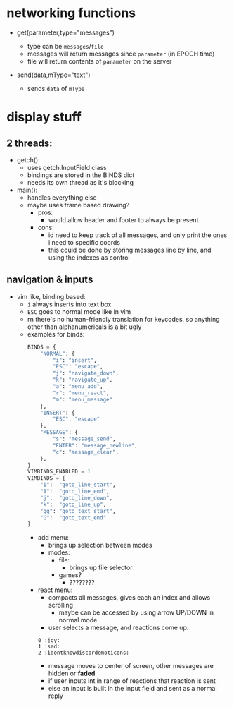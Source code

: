 # networking functions
- get(parameter,type="messages")
    * type can be `messages`/`file`
    * messages will return messages since `parameter` (in EPOCH time)
    * file will return contents of `parameter` on the server

- send(data,mType="text")
    * sends `data` of `mType`

# display stuff
## 2 threads:
- getch():
    * uses getch.InputField class
    * bindings are stored in the BINDS dict
    * needs its own thread as it's blocking
- main():
    * handles everything else
    * maybe uses frame based drawing?
        + pros:
            - would allow header and footer to always be present
        + cons:
            - id need to keep track of all messages, and only print the ones i need to specific coords
            - this could be done by storing messages line by line, and using the indexes as control

## navigation & inputs
- vim like, binding based:
    * `i` always inserts into text box
    * `ESC` goes to normal mode like in vim
    * rn there's no human-friendly translation for keycodes, so anything other than alphanumericals is a bit ugly
    * examples for binds:
        ```python
        BINDS = {
            "NORMAL": {
                "i": "insert",
                "ESC": "escape",
                "j": "navigate_down",
                "k": "navigate_up",
                "a": "menu_add",
                "r": "menu_react",
                "m": "menu_message"
            },
            "INSERT": {
                "ESC": "escape"
            },
            "MESSAGE": {
                "s": "message_send",
                "ENTER": "message_newline",
                "c": "message_clear",
            },
        }
        VIMBINDS_ENABLED = 1
        VIMBINDS = {
            "I":  "goto_line_start",
            "A":  "goto_line_end",
            "j":  "goto_line_down",
            "k":  "goto_line_up",
            "gg": "goto_text_start",
            "G":  "goto_text_end"
        }
        ```
        + add menu:
            - brings up selection between modes
            - modes:
                * file:
                    - brings up file selector
                * games?
                    - ????????
        + react menu:
            - compacts all messages, gives each an index and allows scrolling
                * maybe can be accessed by using arrow UP/DOWN in normal mode
            - user selects a message, and reactions come up:
            ```
            0 :joy: 
            1 :sad:
            2 :idontknowdiscordemoticons:
            ```
            - message moves to center of screen, other messages are hidden or **faded**
            - if user inputs int in range of reactions that reaction is sent
            - else an input is built in the input field and sent as a normal reply


